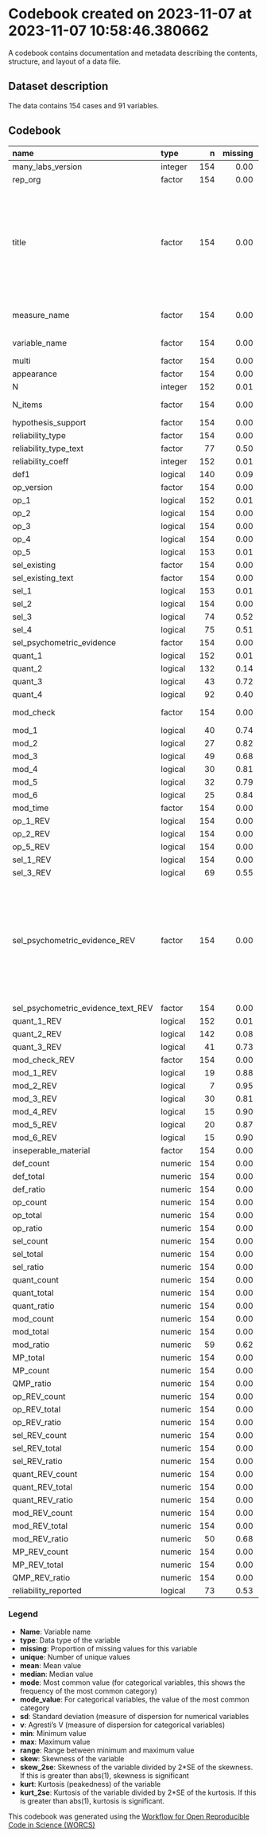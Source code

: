 Codebook created on 2023-11-07 at 2023-11-07 10:58:46.380662
================

A codebook contains documentation and metadata describing the contents,
structure, and layout of a data file.

## Dataset description

The data contains 154 cases and 91 variables.

## Codebook

| name                               | type    |   n | missing | unique |  mean | median |   mode | mode_value                                                                                                                  |    sd |    v | min |    max |  range |  skew | skew_2se |  kurt | kurt_2se |
|:-----------------------------------|:--------|----:|--------:|-------:|------:|-------:|-------:|:----------------------------------------------------------------------------------------------------------------------------|------:|-----:|----:|-------:|-------:|------:|---------:|------:|---------:|
| many_labs_version                  | integer | 154 |    0.00 |      4 |  3.35 |   3.00 |   3.00 |                                                                                                                             |  0.97 |      |   2 |   5.00 |   3.00 |  0.38 |     0.97 | -0.83 |    -1.07 |
| rep_org                            | factor  | 154 |    0.00 |      3 |       |        |  77.00 | Original                                                                                                                    |       | 0.50 |     |        |        |       |          |       |          |
| title                              | factor  | 154 |    0.00 |    119 |       |        |   4.00 | Increasing and Decreasing Motor and Cognitive Output: A Model of General Action and Inaction Goals                          |       | 0.99 |     |        |        |       |          |       |          |
| measure_name                       | factor  | 154 |    0.00 |    153 |       |        |   2.00 | moral foundation questionnaire                                                                                              |       | 0.99 |     |        |        |       |          |       |          |
| variable_name                      | factor  | 154 |    0.00 |    125 |       |        |   4.00 | framing effect                                                                                                              |       | 0.99 |     |        |        |       |          |       |          |
| multi                              | factor  | 154 |    0.00 |      3 |       |        | 123.00 | False                                                                                                                       |       | 0.32 |     |        |        |       |          |       |          |
| appearance                         | factor  | 154 |    0.00 |      5 |       |        | 113.00 | 1                                                                                                                           |       | 0.41 |     |        |        |       |          |       |          |
| N                                  | integer | 152 |    0.01 |    108 | 54.86 |  52.50 |  52.50 |                                                                                                                             | 31.49 |      |   1 | 109.00 | 108.00 |  0.05 |     0.14 | -1.20 |    -1.53 |
| N_items                            | factor  | 154 |    0.00 |      4 |       |        |  73.00 | multiple item measure                                                                                                       |       | 0.55 |     |        |        |       |          |       |          |
| hypothesis_support                 | factor  | 154 |    0.00 |      4 |       |        |  80.00 | No                                                                                                                          |       | 0.53 |     |        |        |       |          |       |          |
| reliability_type                   | factor  | 154 |    0.00 |      6 |       |        |  78.00 |                                                                                                                             |       | 0.59 |     |        |        |       |          |       |          |
| reliability_type_text              | factor  |  77 |    0.50 |      4 |       |        |  77.00 |                                                                                                                             |       | 0.05 |     |        |        |       |          |       |          |
| reliability_coeff                  | integer | 152 |    0.01 |     15 |  2.01 |   1.00 |   1.00 |                                                                                                                             |  3.39 |      |   1 |  18.00 |  17.00 |  3.34 |     8.50 | 10.07 |    12.88 |
| def1                               | logical | 140 |    0.09 |      3 |       |        |  92.00 | TRUE                                                                                                                        |       | 0.45 |     |        |        |       |          |       |          |
| op_version                         | factor  | 154 |    0.00 |     24 |       |        | 132.00 |                                                                                                                             |       | 0.26 |     |        |        |       |          |       |          |
| op_1                               | logical | 152 |    0.01 |      3 |       |        | 118.00 | TRUE                                                                                                                        |       | 0.35 |     |        |        |       |          |       |          |
| op_2                               | logical | 154 |    0.00 |      3 |       |        |  88.00 | TRUE                                                                                                                        |       | 0.49 |     |        |        |       |          |       |          |
| op_3                               | logical | 154 |    0.00 |      3 |       |        | 131.00 | TRUE                                                                                                                        |       | 0.25 |     |        |        |       |          |       |          |
| op_4                               | logical | 154 |    0.00 |      3 |       |        | 114.00 | TRUE                                                                                                                        |       | 0.38 |     |        |        |       |          |       |          |
| op_5                               | logical | 153 |    0.01 |      3 |       |        |  94.00 | TRUE                                                                                                                        |       | 0.47 |     |        |        |       |          |       |          |
| sel_existing                       | factor  | 154 |    0.00 |      4 |       |        | 101.00 | True, namely:                                                                                                               |       | 0.50 |     |        |        |       |          |       |          |
| sel_existing_text                  | factor  | 154 |    0.00 |    101 |       |        |  53.00 |                                                                                                                             |       | 0.88 |     |        |        |       |          |       |          |
| sel_1                              | logical | 153 |    0.01 |      3 |       |        |  99.00 | TRUE                                                                                                                        |       | 0.46 |     |        |        |       |          |       |          |
| sel_2                              | logical | 154 |    0.00 |      3 |       |        | 106.00 | TRUE                                                                                                                        |       | 0.43 |     |        |        |       |          |       |          |
| sel_3                              | logical |  74 |    0.52 |      3 |       |        |  80.00 |                                                                                                                             |       | 0.08 |     |        |        |       |          |       |          |
| sel_4                              | logical |  75 |    0.51 |      3 |       |        |  79.00 |                                                                                                                             |       | 0.27 |     |        |        |       |          |       |          |
| sel_psychometric_evidence          | factor  | 154 |    0.00 |      4 |       |        |  76.00 | None                                                                                                                        |       | 0.51 |     |        |        |       |          |       |          |
| quant_1                            | logical | 152 |    0.01 |      3 |       |        | 130.00 | TRUE                                                                                                                        |       | 0.25 |     |        |        |       |          |       |          |
| quant_2                            | logical | 132 |    0.14 |      3 |       |        | 102.00 | TRUE                                                                                                                        |       | 0.35 |     |        |        |       |          |       |          |
| quant_3                            | logical |  43 |    0.72 |      3 |       |        | 111.00 |                                                                                                                             |       | 0.48 |     |        |        |       |          |       |          |
| quant_4                            | logical |  92 |    0.40 |      3 |       |        |  62.00 |                                                                                                                             |       | 0.50 |     |        |        |       |          |       |          |
| mod_check                          | factor  | 154 |    0.00 |      4 |       |        |  63.00 | None Reported                                                                                                               |       | 0.64 |     |        |        |       |          |       |          |
| mod_1                              | logical |  40 |    0.74 |      3 |       |        | 114.00 |                                                                                                                             |       | 0.48 |     |        |        |       |          |       |          |
| mod_2                              | logical |  27 |    0.82 |      3 |       |        | 127.00 |                                                                                                                             |       | 0.30 |     |        |        |       |          |       |          |
| mod_3                              | logical |  49 |    0.68 |      3 |       |        | 105.00 |                                                                                                                             |       | 0.49 |     |        |        |       |          |       |          |
| mod_4                              | logical |  30 |    0.81 |      3 |       |        | 124.00 |                                                                                                                             |       | 0.18 |     |        |        |       |          |       |          |
| mod_5                              | logical |  32 |    0.79 |      3 |       |        | 122.00 |                                                                                                                             |       | 0.34 |     |        |        |       |          |       |          |
| mod_6                              | logical |  25 |    0.84 |      3 |       |        | 129.00 |                                                                                                                             |       | 0.48 |     |        |        |       |          |       |          |
| mod_time                           | factor  | 154 |    0.00 |      5 |       |        |  91.00 |                                                                                                                             |       | 0.50 |     |        |        |       |          |       |          |
| op_1_REV                           | logical | 154 |    0.00 |      3 |       |        | 147.00 | TRUE                                                                                                                        |       | 0.09 |     |        |        |       |          |       |          |
| op_2_REV                           | logical | 154 |    0.00 |      3 |       |        | 127.00 | TRUE                                                                                                                        |       | 0.29 |     |        |        |       |          |       |          |
| op_5_REV                           | logical | 154 |    0.00 |      3 |       |        | 104.00 | TRUE                                                                                                                        |       | 0.44 |     |        |        |       |          |       |          |
| sel_1_REV                          | logical | 154 |    0.00 |      3 |       |        | 149.00 | TRUE                                                                                                                        |       | 0.06 |     |        |        |       |          |       |          |
| sel_3_REV                          | logical |  69 |    0.55 |      3 |       |        |  85.00 |                                                                                                                             |       | 0.31 |     |        |        |       |          |       |          |
| sel_psychometric_evidence_REV      | factor  | 154 |    0.00 |      5 |       |        |  85.00 | Not Apllicable (only report this if psychometric evidence would not be possible for this measure, otherwise report as None) |       | 0.55 |     |        |        |       |          |       |          |
| sel_psychometric_evidence_text_REV | factor  | 154 |    0.00 |      7 |       |        | 145.00 |                                                                                                                             |       | 0.11 |     |        |        |       |          |       |          |
| quant_1_REV                        | logical | 152 |    0.01 |      3 |       |        | 137.00 | TRUE                                                                                                                        |       | 0.18 |     |        |        |       |          |       |          |
| quant_2_REV                        | logical | 142 |    0.08 |      3 |       |        | 125.00 | TRUE                                                                                                                        |       | 0.21 |     |        |        |       |          |       |          |
| quant_3_REV                        | logical |  41 |    0.73 |      3 |       |        | 113.00 |                                                                                                                             |       | 0.50 |     |        |        |       |          |       |          |
| mod_check_REV                      | factor  | 154 |    0.00 |      4 |       |        | 101.00 | False                                                                                                                       |       | 0.46 |     |        |        |       |          |       |          |
| mod_1_REV                          | logical |  19 |    0.88 |      2 |       |        | 135.00 |                                                                                                                             |       | 0.00 |     |        |        |       |          |       |          |
| mod_2_REV                          | logical |   7 |    0.95 |      3 |       |        | 147.00 |                                                                                                                             |       | 0.24 |     |        |        |       |          |       |          |
| mod_3_REV                          | logical |  30 |    0.81 |      3 |       |        | 124.00 |                                                                                                                             |       | 0.06 |     |        |        |       |          |       |          |
| mod_4_REV                          | logical |  15 |    0.90 |      3 |       |        | 139.00 |                                                                                                                             |       | 0.23 |     |        |        |       |          |       |          |
| mod_5_REV                          | logical |  20 |    0.87 |      3 |       |        | 134.00 |                                                                                                                             |       | 0.26 |     |        |        |       |          |       |          |
| mod_6_REV                          | logical |  15 |    0.90 |      3 |       |        | 139.00 |                                                                                                                             |       | 0.44 |     |        |        |       |          |       |          |
| inseperable_material               | factor  | 154 |    0.00 |      3 |       |        |  82.00 | True                                                                                                                        |       | 0.50 |     |        |        |       |          |       |          |
| def_count                          | numeric | 154 |    0.00 |      2 |  0.60 |   1.00 |   1.00 |                                                                                                                             |  0.49 |      |   0 |   1.00 |   1.00 | -0.39 |    -1.01 | -1.86 |    -2.39 |
| def_total                          | numeric | 154 |    0.00 |      2 |  0.91 |   1.00 |   1.00 |                                                                                                                             |  0.29 |      |   0 |   1.00 |   1.00 | -2.82 |    -7.21 |  5.98 |     7.70 |
| def_ratio                          | numeric | 154 |    0.00 |      2 |  0.31 |   0.00 |   0.00 |                                                                                                                             |  0.46 |      |   0 |   1.00 |   1.00 |  0.81 |     2.06 | -1.36 |    -1.75 |
| op_count                           | numeric | 154 |    0.00 |      6 |  3.54 |   4.00 |   4.00 |                                                                                                                             |  1.25 |      |   0 |   5.00 |   5.00 | -0.65 |    -1.67 | -0.43 |    -0.56 |
| op_total                           | numeric | 154 |    0.00 |      2 |  4.98 |   5.00 |   5.00 |                                                                                                                             |  0.14 |      |   4 |   5.00 |   1.00 | -6.89 |   -17.61 | 45.71 |    58.82 |
| op_ratio                           | numeric | 154 |    0.00 |      8 |  0.29 |   0.20 |   0.20 |                                                                                                                             |  0.25 |      |   0 |   1.00 |   1.00 |  0.67 |     1.71 | -0.41 |    -0.53 |
| sel_count                          | numeric | 154 |    0.00 |      5 |  1.43 |   2.00 |   2.00 |                                                                                                                             |  0.91 |      |   0 |   4.00 |   4.00 | -0.02 |    -0.05 | -0.41 |    -0.53 |
| sel_total                          | numeric | 154 |    0.00 |      4 |  2.96 |   2.00 |   2.00 |                                                                                                                             |  1.01 |      |   1 |   4.00 |   3.00 |  0.04 |     0.10 | -1.95 |    -2.51 |
| sel_ratio                          | numeric | 154 |    0.00 |      6 |  0.47 |   0.50 |   0.50 |                                                                                                                             |  0.36 |      |   0 |   1.00 |   1.00 |  0.01 |     0.02 | -1.26 |    -1.62 |
| quant_count                        | numeric | 154 |    0.00 |      5 |  1.94 |   2.00 |   2.00 |                                                                                                                             |  0.93 |      |   0 |   4.00 |   4.00 |  0.11 |     0.29 |  0.24 |     0.30 |
| quant_total                        | numeric | 154 |    0.00 |      4 |  2.72 |   2.50 |   2.50 |                                                                                                                             |  0.90 |      |   1 |   4.00 |   3.00 |  0.25 |     0.63 | -1.20 |    -1.54 |
| quant_ratio                        | numeric | 154 |    0.00 |      7 |  0.23 |   0.00 |   0.00 |                                                                                                                             |  0.32 |      |   0 |   1.00 |   1.00 |  1.08 |     2.76 | -0.06 |    -0.08 |
| mod_count                          | numeric | 154 |    0.00 |      5 |  0.57 |   0.00 |   0.00 |                                                                                                                             |  0.99 |      |   0 |   4.00 |   4.00 |  1.73 |     4.44 |  2.34 |     3.01 |
| mod_total                          | numeric | 154 |    0.00 |      7 |  1.32 |   0.00 |   0.00 |                                                                                                                             |  1.86 |      |   0 |   6.00 |   6.00 |  0.98 |     2.50 | -0.54 |    -0.69 |
| mod_ratio                          | numeric |  59 |    0.62 |     10 |  0.59 |   0.60 |   0.60 |                                                                                                                             |  0.27 |      |   0 |   1.00 |   1.00 | -0.30 |    -0.49 | -0.13 |    -0.10 |
| MP_total                           | numeric | 154 |    0.00 |     13 | 12.89 |  13.00 |  13.00 |                                                                                                                             |  2.66 |      |   8 |  20.00 |  12.00 |  0.35 |     0.89 | -0.53 |    -0.69 |
| MP_count                           | numeric | 154 |    0.00 |     14 |  8.08 |   8.50 |   8.50 |                                                                                                                             |  2.71 |      |   1 |  15.00 |  14.00 | -0.25 |    -0.65 | -0.40 |    -0.52 |
| QMP_ratio                          | numeric | 154 |    0.00 |     53 |  0.36 |   0.33 |   0.33 |                                                                                                                             |  0.20 |      |   0 |   0.92 |   0.92 |  0.37 |     0.95 | -0.44 |    -0.57 |
| op_REV_count                       | numeric | 154 |    0.00 |      5 |  4.05 |   4.00 |   4.00 |                                                                                                                             |  1.06 |      |   1 |   5.00 |   4.00 | -0.87 |    -2.22 | -0.15 |    -0.19 |
| op_REV_total                       | numeric | 154 |    0.00 |      1 |  5.00 |   5.00 |   5.00 |                                                                                                                             |  0.00 |      |   5 |   5.00 |   0.00 |       |          |       |          |
| op_REV_ratio                       | numeric | 154 |    0.00 |      5 |  0.19 |   0.20 |   0.20 |                                                                                                                             |  0.21 |      |   0 |   0.80 |   0.80 |  0.87 |     2.22 | -0.15 |    -0.19 |
| sel_REV_count                      | numeric | 154 |    0.00 |      5 |  1.82 |   2.00 |   2.00 |                                                                                                                             |  0.73 |      |   0 |   4.00 |   4.00 |  0.90 |     2.29 |  1.75 |     2.25 |
| sel_REV_total                      | numeric | 154 |    0.00 |      3 |  2.94 |   3.00 |   3.00 |                                                                                                                             |  0.95 |      |   2 |   4.00 |   2.00 |  0.13 |     0.33 | -1.90 |    -2.44 |
| sel_REV_ratio                      | numeric | 154 |    0.00 |      7 |  0.33 |   0.50 |   0.50 |                                                                                                                             |  0.29 |      |   0 |   1.00 |   1.00 |  0.06 |     0.14 | -1.46 |    -1.87 |
| quant_REV_count                    | numeric | 154 |    0.00 |      5 |  2.16 |   2.00 |   2.00 |                                                                                                                             |  0.80 |      |   0 |   4.00 |   4.00 |  0.23 |     0.58 |  0.59 |     0.76 |
| quant_REV_total                    | numeric | 154 |    0.00 |      4 |  2.77 |   3.00 |   3.00 |                                                                                                                             |  0.87 |      |   1 |   4.00 |   3.00 |  0.22 |     0.56 | -1.26 |    -1.62 |
| quant_REV_ratio                    | numeric | 154 |    0.00 |      7 |  0.18 |   0.00 |   0.00 |                                                                                                                             |  0.26 |      |   0 |   1.00 |   1.00 |  1.28 |     3.28 |  0.70 |     0.90 |
| mod_REV_count                      | numeric | 154 |    0.00 |      5 |  0.61 |   0.00 |   0.00 |                                                                                                                             |  1.01 |      |   0 |   4.00 |   4.00 |  1.47 |     3.75 |  1.18 |     1.52 |
| mod_REV_total                      | numeric | 154 |    0.00 |      5 |  0.69 |   0.00 |   0.00 |                                                                                                                             |  1.12 |      |   0 |   4.00 |   4.00 |  1.44 |     3.68 |  1.04 |     1.34 |
| mod_REV_ratio                      | numeric |  50 |    0.68 |      6 |  0.10 |   0.00 |   0.00 |                                                                                                                             |  0.24 |      |   0 |   1.00 |   1.00 |  2.48 |     3.68 |  5.90 |     4.46 |
| MP_REV_count                       | numeric | 154 |    0.00 |     11 |  9.23 |   9.00 |   9.00 |                                                                                                                             |  2.30 |      |   4 |  14.00 |  10.00 | -0.12 |    -0.29 | -0.35 |    -0.45 |
| MP_REV_total                       | numeric | 154 |    0.00 |      9 | 12.31 |  12.00 |  12.00 |                                                                                                                             |  2.13 |      |   9 |  17.00 |   8.00 |  0.20 |     0.51 | -1.05 |    -1.35 |
| QMP_REV_ratio                      | numeric | 154 |    0.00 |     44 |  0.24 |   0.21 |   0.21 |                                                                                                                             |  0.17 |      |   0 |   0.71 |   0.71 |  0.67 |     1.71 | -0.18 |    -0.23 |
| reliability_reported               | logical |  73 |    0.53 |      3 |       |        |  81.00 |                                                                                                                             |       | 0.36 |     |        |        |       |          |       |          |

### Legend

- **Name**: Variable name
- **type**: Data type of the variable
- **missing**: Proportion of missing values for this variable
- **unique**: Number of unique values
- **mean**: Mean value
- **median**: Median value
- **mode**: Most common value (for categorical variables, this shows the
  frequency of the most common category)
- **mode_value**: For categorical variables, the value of the most
  common category
- **sd**: Standard deviation (measure of dispersion for numerical
  variables
- **v**: Agresti’s V (measure of dispersion for categorical variables)
- **min**: Minimum value
- **max**: Maximum value
- **range**: Range between minimum and maximum value
- **skew**: Skewness of the variable
- **skew_2se**: Skewness of the variable divided by 2\*SE of the
  skewness. If this is greater than abs(1), skewness is significant
- **kurt**: Kurtosis (peakedness) of the variable
- **kurt_2se**: Kurtosis of the variable divided by 2\*SE of the
  kurtosis. If this is greater than abs(1), kurtosis is significant.

This codebook was generated using the [Workflow for Open Reproducible
Code in Science (WORCS)](https://osf.io/zcvbs/)
